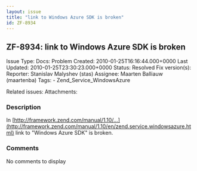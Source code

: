 ```yaml
---
layout: issue
title: "link to Windows Azure SDK is broken"
id: ZF-8934
---
```


ZF-8934: link to Windows Azure SDK is broken
--------------------------------------------

 Issue Type: Docs: Problem Created: 2010-01-25T16:16:44.000+0000 Last Updated: 2010-01-25T23:30:23.000+0000 Status: Resolved Fix version(s): 
 Reporter:  Stanislav Malyshev (stas)  Assignee:  Maarten Balliauw (maartenba)  Tags: - Zend\_Service\_WindowsAzure
 
 Related issues: 
 Attachments: 
### Description

In [http://framework.zend.com/manual/1.10/…](http://framework.zend.com/manual/1.10/en/zend.service.windowsazure.html) link to "Windows Azure SDK" is broken.

 

 

### Comments

No comments to display